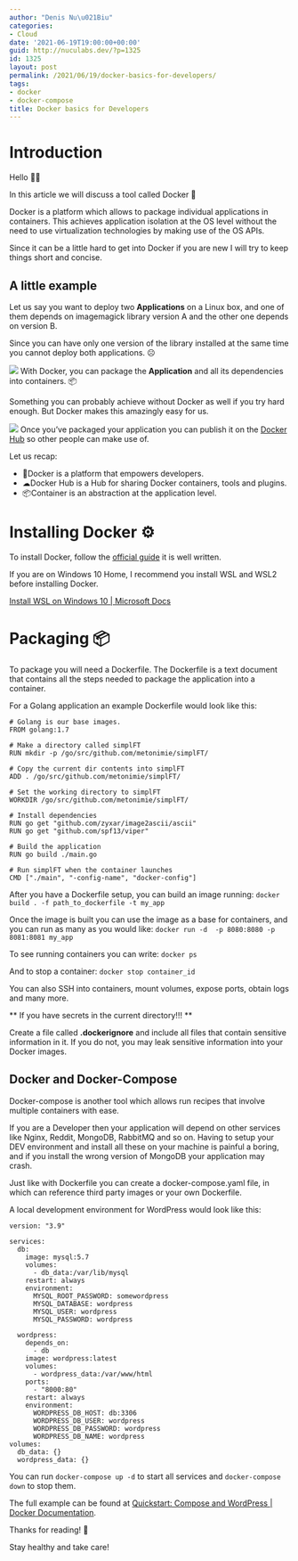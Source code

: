 ```yaml
---
author: "Denis Nu\u021Biu"
categories:
- Cloud
date: '2021-06-19T19:00:00+00:00'
guid: http://nuculabs.dev/?p=1325
id: 1325
layout: post
permalink: /2021/06/19/docker-basics-for-developers/
tags:
- docker
- docker-compose
title: Docker basics for Developers
---
```

# Introduction


Hello 🙋‍♂️


In this article we will discuss a tool called Docker 🐬


Docker is a platform which allows to package individual applications in containers. This achieves application isolation at the OS level without the need to use virtualization technologies by making use of the OS APIs.


Since it can be a little hard to get into Docker if you are new I will try to keep things short and concise.


## A little example


Let us say you want to deploy two **Applications** on a Linux box, and one of them depends on imagemagick library version A and the other one depends on version B.


Since you can have only one version of the library installed at the same time you cannot deploy both applications. ☹


![](/wp-content/uploads/2021/06/docker-err.jpg?w=400)
With Docker, you can package the **Application** and all its dependencies into containers. 📦


Something you can probably achieve without Docker as well if you try hard enough. But Docker makes this amazingly easy for us.


![](/wp-content/uploads/2021/06/docker-no-err.jpg?w=400)
Once you’ve packaged your application you can publish it on the [Docker Hub](https://hub.docker.com/search?q=&type=image&category=application_services%2Cdatabase%2Cmessaging) so other people can make use of.


Let us recap:


- 🐬Docker is a platform that empowers developers.
- ☁Docker Hub is a Hub for sharing Docker containers, tools and plugins.
- 📦Container is an abstraction at the application level.


# Installing Docker ⚙


To install Docker, follow the [official guide](https://docs.docker.com/engine/install/) it is well written.


If you are on Windows 10 Home, I recommend you install WSL and WSL2 before installing Docker.


[Install WSL on Windows 10 | Microsoft Docs](https://docs.microsoft.com/en-us/windows/wsl/install-win10)


# Packaging 📦


To package you will need a Dockerfile. The Dockerfile is a text document that contains all the steps needed to package the application into a container.


For a Golang application an example Dockerfile would look like this:


```
# Golang is our base images.
FROM golang:1.7

# Make a directory called simplFT
RUN mkdir -p /go/src/github.com/metonimie/simplFT/

# Copy the current dir contents into simplFT
ADD . /go/src/github.com/metonimie/simplFT/

# Set the working directory to simplFT
WORKDIR /go/src/github.com/metonimie/simplFT/

# Install dependencies
RUN go get "github.com/zyxar/image2ascii/ascii"
RUN go get "github.com/spf13/viper"

# Build the application
RUN go build ./main.go

# Run simplFT when the container launches
CMD ["./main", "-config-name", "docker-config"]
```


After you have a Dockerfile setup, you can build an image running: `docker build . -f path_to_dockerfile -t my_app`


Once the image is built you can use the image as a base for containers, and you can run as many as you would like: `docker run -d  -p 8080:8080 -p 8081:8081 my_app`


To see running containers you can write: `docker ps`


And to stop a container: `docker stop container_id`


You can also SSH into containers, mount volumes, expose ports, obtain logs and many more.


**
If you have secrets in the current directory!!!
**


Create a file called **.dockerignore** and include all files that contain sensitive information in it. If you do not, you may leak sensitive information into your Docker images.


## Docker and Docker-Compose


Docker-compose is another tool which allows run recipes that involve multiple containers with ease.


If you are a Developer then your application will depend on other services like Nginx, Reddit, MongoDB, RabbitMQ and so on. Having to setup your DEV environment and install all these on your machine is painful a boring, and if you install the wrong version of MongoDB your application may crash.


Just like with Dockerfile you can create a docker-compose.yaml file, in which can reference third party images or your own Dockerfile.


A local development environment for WordPress would look like this:


```
version: "3.9"
    
services:
  db:
    image: mysql:5.7
    volumes:
      - db_data:/var/lib/mysql
    restart: always
    environment:
      MYSQL_ROOT_PASSWORD: somewordpress
      MYSQL_DATABASE: wordpress
      MYSQL_USER: wordpress
      MYSQL_PASSWORD: wordpress
    
  wordpress:
    depends_on:
      - db
    image: wordpress:latest
    volumes:
      - wordpress_data:/var/www/html
    ports:
      - "8000:80"
    restart: always
    environment:
      WORDPRESS_DB_HOST: db:3306
      WORDPRESS_DB_USER: wordpress
      WORDPRESS_DB_PASSWORD: wordpress
      WORDPRESS_DB_NAME: wordpress
volumes:
  db_data: {}
  wordpress_data: {}
```


You can run `docker-compose up -d` to start all services and `docker-compose down` to stop them.


The full example can be found at [Quickstart: Compose and WordPress | Docker Documentation](https://docs.docker.com/samples/wordpress/).


Thanks for reading! 🧾


Stay healthy and take care!